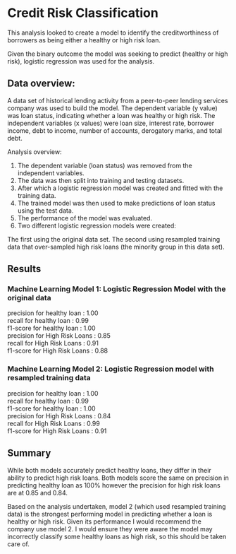 # Credit Risk Classification

This analysis looked to create a model to identify the creditworthiness of borrowers as being either a healthy or high risk loan.

Given the binary outcome the model was seeking to predict (healthy or high risk), logistic regression was used for the analysis.

## Data overview:

A data set of historical lending activity from a peer-to-peer lending services company was used to build the model.
The dependent variable (y value) was loan status, indicating whether a loan was healthy or high risk.
The independent variables (x values) were loan size, interest rate, borrower income, debt to income, number of accounts, derogatory marks, and total debt.


Analysis overview:
1. The dependent variable (loan status) was removed from the independent variables.
2. The data was then split into training and testing datasets.
3. After which a logistic regression model was created and fitted with the training data.
4. The trained model was then used to make predictions of loan status using the test data.
5. The performance of the model was evaluated.
6. Two different logistic regression models were created:

The first using the original data set.
The second using resampled training data that over-sampled high risk loans (the minority group in this data set).

## Results
### Machine Learning Model 1: Logistic Regression Model with the original data

precision for healthy loan : 1.00       
recall for healthy loan : 0.99  
f1-score for healthy loan : 1.00   
precision for High Risk Loans :  0.85         
recall for High Risk Loans : 0.91   
f1-score for High Risk Loans :  0.88   


### Machine Learning Model 2: Logistic Regression model with resampled training data

precision for healthy loan : 1.00       
recall for healthy loan : 0.99  
f1-score for healthy loan : 1.00   
precision for High Risk Loans :  0.84         
recall for High Risk Loans : 0.99  
f1-score for High Risk Loans :  0.91   


## Summary
While both models accurately predict healthy loans, they differ in their ability to predict high risk loans.
Both models score the same on precision in predicting healthy loan as 100% however the precision for high risk loans are at 0.85 and 0.84.

Based on the analysis undertaken, model 2 (which used resampled training data) is the strongest performing model in predicting whether a loan is healthy or high risk. Given its performance I would recommend the company use model 2. I would ensure they were aware the model may incorrectly classify some healthy loans as high risk, so this should be taken care of. 

